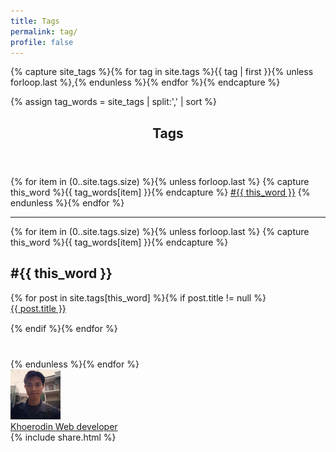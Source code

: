 ```yaml
---
title: Tags
permalink: tag/
profile: false
---
```


<!-- Get the tag name for every tag on the site and set them
to the `site_tags` variable. -->
{% capture site_tags %}{% for tag in site.tags %}{{ tag | first }}{% unless forloop.last %},{% endunless %}{% endfor %}{% endcapture %}

<!-- `tag_words` is a sorted array of the tag names. -->
{% assign tag_words = site_tags | split:',' | sort %}

<article class="post">
    <header>
        <h1>Tags</h1>
    </header>
  <!-- List of all tags -->
  <tag class="tag">
    {% for item in (0..site.tags.size) %}{% unless forloop.last %}
      {% capture this_word %}{{ tag_words[item] }}{% endcapture %}
        <a href="#{{ this_word | cgi_escape }}">#{{ this_word }}</a>
    {% endunless %}{% endfor %}
  </tag>
  <hr>
  <!-- Posts by Tag -->
  <div>
    {% for item in (0..site.tags.size) %}{% unless forloop.last %}
      {% capture this_word %}{{ tag_words[item] }}{% endcapture %}
      <h2 class="tag-title" id="{{ this_word | cgi_escape }}">#{{ this_word }}</h2>
      {% for post in site.tags[this_word] %}{% if post.title != null %}
        <div>
          <span style="float: left;">
            <a href="{{ post.url }}">{{ post.title }}</a>
          </span>
        </div>
        <div style="clear: both;margin-bottom:15px;"></div>
      {% endif %}{% endfor %}
      <div style="margin-bottom:40px;"></div>
    {% endunless %}{% endfor %}
  </div>
</article>

<footer id="post-meta" class="clearfix">
    <a href="/about">
        <img class="avatar" src="/assets/images/profile.png">
        <div>
            <span class="dark">Khoerodin</span>
            <span>Web developer</span>
        </div>
    </a>
    <section id="sharing">
        {% include share.html %}
    </section>
</footer>